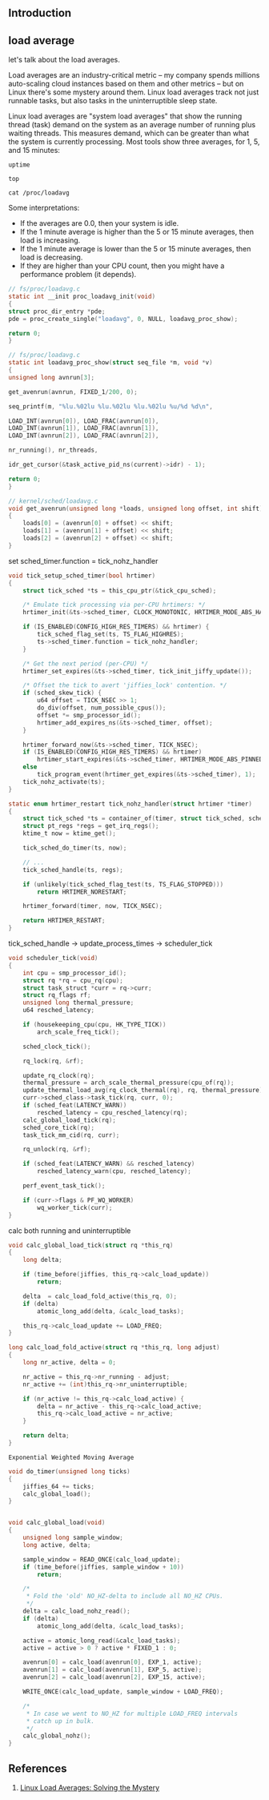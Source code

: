 ## Introduction



## load average

let's talk about the load averages.

Load averages are an industry-critical metric – my company spends millions auto-scaling cloud instances based on them and other metrics – but on Linux there's some mystery around them. 
Linux load averages track not just runnable tasks, but also tasks in the uninterruptible sleep state.

Linux load averages are "system load averages" that show the running thread (task) demand on the system as an average number of running plus waiting threads. This measures demand, which can be greater than what the system is currently processing. Most tools show three averages, for 1, 5, and 15 minutes:
```shell
uptime

top

cat /proc/loadavg
```

Some interpretations:

- If the averages are 0.0, then your system is idle.
- If the 1 minute average is higher than the 5 or 15 minute averages, then load is increasing.
- If the 1 minute average is lower than the 5 or 15 minute averages, then load is decreasing.
- If they are higher than your CPU count, then you might have a performance problem (it depends).

```c
// fs/proc/loadavg.c
static int __init proc_loadavg_init(void)
{
struct proc_dir_entry *pde;
pde = proc_create_single("loadavg", 0, NULL, loadavg_proc_show);

return 0;
}
```


```c
// fs/proc/loadavg.c
static int loadavg_proc_show(struct seq_file *m, void *v)
{
unsigned long avnrun[3];

get_avenrun(avnrun, FIXED_1/200, 0);

seq_printf(m, "%lu.%02lu %lu.%02lu %lu.%02lu %u/%d %d\n",

LOAD_INT(avnrun[0]), LOAD_FRAC(avnrun[0]),
LOAD_INT(avnrun[1]), LOAD_FRAC(avnrun[1]),
LOAD_INT(avnrun[2]), LOAD_FRAC(avnrun[2]),

nr_running(), nr_threads,

idr_get_cursor(&task_active_pid_ns(current)->idr) - 1);

return 0;
}

// kernel/sched/loadavg.c
void get_avenrun(unsigned long *loads, unsigned long offset, int shift)
{
	loads[0] = (avenrun[0] + offset) << shift;
	loads[1] = (avenrun[1] + offset) << shift;
	loads[2] = (avenrun[2] + offset) << shift;
}
```

set sched_timer.function = tick_nohz_handler
```c
void tick_setup_sched_timer(bool hrtimer)
{
	struct tick_sched *ts = this_cpu_ptr(&tick_cpu_sched);

	/* Emulate tick processing via per-CPU hrtimers: */
	hrtimer_init(&ts->sched_timer, CLOCK_MONOTONIC, HRTIMER_MODE_ABS_HARD);

	if (IS_ENABLED(CONFIG_HIGH_RES_TIMERS) && hrtimer) {
		tick_sched_flag_set(ts, TS_FLAG_HIGHRES);
		ts->sched_timer.function = tick_nohz_handler;
	}

	/* Get the next period (per-CPU) */
	hrtimer_set_expires(&ts->sched_timer, tick_init_jiffy_update());

	/* Offset the tick to avert 'jiffies_lock' contention. */
	if (sched_skew_tick) {
		u64 offset = TICK_NSEC >> 1;
		do_div(offset, num_possible_cpus());
		offset *= smp_processor_id();
		hrtimer_add_expires_ns(&ts->sched_timer, offset);
	}

	hrtimer_forward_now(&ts->sched_timer, TICK_NSEC);
	if (IS_ENABLED(CONFIG_HIGH_RES_TIMERS) && hrtimer)
		hrtimer_start_expires(&ts->sched_timer, HRTIMER_MODE_ABS_PINNED_HARD);
	else
		tick_program_event(hrtimer_get_expires(&ts->sched_timer), 1);
	tick_nohz_activate(ts);
}
```


```c
static enum hrtimer_restart tick_nohz_handler(struct hrtimer *timer)
{
	struct tick_sched *ts =	container_of(timer, struct tick_sched, sched_timer);
	struct pt_regs *regs = get_irq_regs();
	ktime_t now = ktime_get();

	tick_sched_do_timer(ts, now);

	// ...
	tick_sched_handle(ts, regs);

	if (unlikely(tick_sched_flag_test(ts, TS_FLAG_STOPPED)))
		return HRTIMER_NORESTART;

	hrtimer_forward(timer, now, TICK_NSEC);

	return HRTIMER_RESTART;
}
```

tick_sched_handle -> update_process_times -> scheduler_tick
```c
void scheduler_tick(void)
{
	int cpu = smp_processor_id();
	struct rq *rq = cpu_rq(cpu);
	struct task_struct *curr = rq->curr;
	struct rq_flags rf;
	unsigned long thermal_pressure;
	u64 resched_latency;

	if (housekeeping_cpu(cpu, HK_TYPE_TICK))
		arch_scale_freq_tick();

	sched_clock_tick();

	rq_lock(rq, &rf);

	update_rq_clock(rq);
	thermal_pressure = arch_scale_thermal_pressure(cpu_of(rq));
	update_thermal_load_avg(rq_clock_thermal(rq), rq, thermal_pressure);
	curr->sched_class->task_tick(rq, curr, 0);
	if (sched_feat(LATENCY_WARN))
		resched_latency = cpu_resched_latency(rq);
	calc_global_load_tick(rq);
	sched_core_tick(rq);
	task_tick_mm_cid(rq, curr);

	rq_unlock(rq, &rf);

	if (sched_feat(LATENCY_WARN) && resched_latency)
		resched_latency_warn(cpu, resched_latency);

	perf_event_task_tick();

	if (curr->flags & PF_WQ_WORKER)
		wq_worker_tick(curr);
}
```
calc both running and uninterruptible
```c
void calc_global_load_tick(struct rq *this_rq)
{
	long delta;

	if (time_before(jiffies, this_rq->calc_load_update))
		return;

	delta  = calc_load_fold_active(this_rq, 0);
	if (delta)
		atomic_long_add(delta, &calc_load_tasks);

	this_rq->calc_load_update += LOAD_FREQ;
}

long calc_load_fold_active(struct rq *this_rq, long adjust)
{
	long nr_active, delta = 0;

	nr_active = this_rq->nr_running - adjust;
	nr_active += (int)this_rq->nr_uninterruptible;

	if (nr_active != this_rq->calc_load_active) {
		delta = nr_active - this_rq->calc_load_active;
		this_rq->calc_load_active = nr_active;
	}

	return delta;
}
```

`Exponential Weighted Moving Average`

```c
void do_timer(unsigned long ticks)
{
	jiffies_64 += ticks;
	calc_global_load();
}


void calc_global_load(void)
{
	unsigned long sample_window;
	long active, delta;

	sample_window = READ_ONCE(calc_load_update);
	if (time_before(jiffies, sample_window + 10))
		return;

	/*
	 * Fold the 'old' NO_HZ-delta to include all NO_HZ CPUs.
	 */
	delta = calc_load_nohz_read();
	if (delta)
		atomic_long_add(delta, &calc_load_tasks);

	active = atomic_long_read(&calc_load_tasks);
	active = active > 0 ? active * FIXED_1 : 0;

	avenrun[0] = calc_load(avenrun[0], EXP_1, active);
	avenrun[1] = calc_load(avenrun[1], EXP_5, active);
	avenrun[2] = calc_load(avenrun[2], EXP_15, active);

	WRITE_ONCE(calc_load_update, sample_window + LOAD_FREQ);

	/*
	 * In case we went to NO_HZ for multiple LOAD_FREQ intervals
	 * catch up in bulk.
	 */
	calc_global_nohz();
}
```

## References
1. [Linux Load Averages: Solving the Mystery](https://www.brendangregg.com/blog/2017-08-08/linux-load-averages.html)